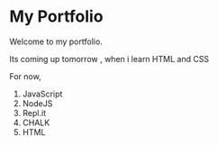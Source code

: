 # My Portfolio

Welcome to my portfolio.

Its coming up tomorrow , when i learn HTML and CSS

For now,

1. JavaScript
2. NodeJS
3. Repl.it
4. CHALK
5. HTML